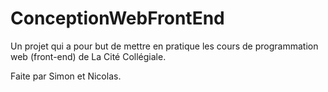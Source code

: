 # ConceptionWebFrontEnd

Un projet qui a pour but de mettre en pratique les cours de programmation web (front-end) de La Cité Collégiale.

Faite par Simon et Nicolas.
